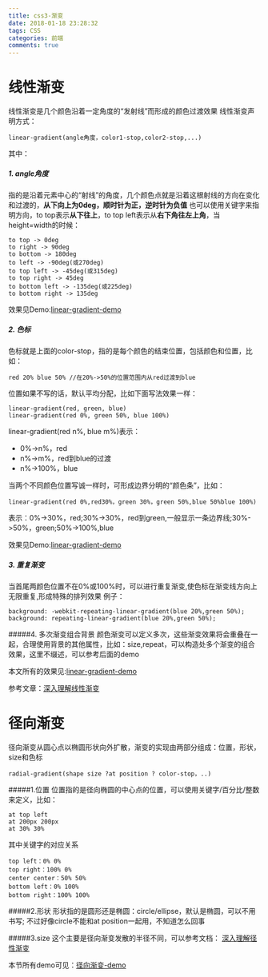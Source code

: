 ```yaml
---
title: css3-渐变
date: 2018-01-18 23:28:32
tags: CSS
categories: 前端
comments: true
---
```


# 线性渐变
线性渐变是几个颜色沿着一定角度的“发射线”而形成的颜色过渡效果
线性渐变声明方式：
<!--more-->

    linear-gradient(angle角度，color1-stop,color2-stop,...)

其中：
##### 1. angle角度
指的是沿着元素中心的“射线”的角度，几个颜色点就是沿着这根射线的方向在变化和过渡的，**从下向上为0deg，顺时针为正，逆时针为负值**
也可以使用关键字来指明方向，to top表示**从下往上**，to top left表示从**右下角往左上角**，当height=width的时候：

    to top -> 0deg
    to right -> 90deg
    to bottom -> 180deg
    to left -> -90deg(或270deg)
    to top left -> -45deg(或315deg)
    to top right -> 45deg
    to bottom left -> -135deg(或225deg)
    to bottom right -> 135deg

效果见Demo:[linear-gradient-demo](http://sandbox.runjs.cn/show/mqjc0fli)

##### 2. 色标
色标就是上面的color-stop，指的是每个颜色的结束位置，包括颜色和位置，比如：

    red 20% blue 50% //在20%->50%的位置范围内从red过渡到blue

位置如果不写的话，默认平均分配，比如下面写法效果一样：

    linear-gradient(red, green, blue)
    linear-gradient(red 0%, green 50%, blue 100%)

linear-gradient(red n%, blue m%)表示：

- 0%->n%，red
- n%->m%，red到blue的过渡
- n%->100%，blue

当两个不同颜色位置写诚一样时，可形成边界分明的“颜色条”，比如：

    linear-gradient(red 0%,red30%，green 30%，green 50%,blue 50%blue 100%)

表示：0%->30%，red;30%->30%，red到green,一般显示一条边界线;30%->50%，green;50%->100%,blue

效果见Demo:[linear-gradient-demo](http://sandbox.runjs.cn/show/mqjc0fli)

##### 3. 重复渐变
当首尾两颜色位置不在0%或100%时，可以进行重复渐变,使色标在渐变线方向上无限重复,形成特殊的排列效果
例子：

    background: -webkit-repeating-linear-gradient(blue 20%,green 50%);
    background: repeating-linear-gradient(blue 20%,green 50%);

#####4. 多次渐变组合背景
颜色渐变可以定义多次，这些渐变效果将会重叠在一起，合理使用背景的其他属性，比如：size,repeat，可以构造处多个渐变的组合效果，这里不缀述，可以参考后面的demo

本文所有的效果见:[linear-gradient-demo](http://sandbox.runjs.cn/show/mqjc0fli)

参考文章：[深入理解线性渐变](https://www.cnblogs.com/xiaohuochai/archive/2016/04/12/5370446.html)

# 径向渐变
径向渐变从圆心点以椭圆形状向外扩散，渐变的实现由两部分组成：位置，形状，size和色标

    radial-gradient(shape size ?at position ? color-stop，..)

#####1.位置
位置指的是径向椭圆的中心点的位置，可以使用关键字/百分比/整数来定义，比如：

    at top left
    at 200px 200px
    at 30% 30%

其中关键字的对应关系

    top left：0% 0%
    top right：100% 0%
    center center：50% 50%
    bottom left：0% 100%
    bottom right：100% 100%

#####2.形状
形状指的是圆形还是椭圆：circle/ellipse，默认是椭圆，可以不用书写;
不过好像circle不能和at position一起用，不知道怎么回事

#####3.size
这个主要是径向渐变发散的半径不同，可以参考文档：
[深入理解径性渐变](http://www.cnblogs.com/xiaohuochai/p/5383285.html)

本节所有demo可见：[径向渐变-demo](http://sandbox.runjs.cn/show/rnfvcray)